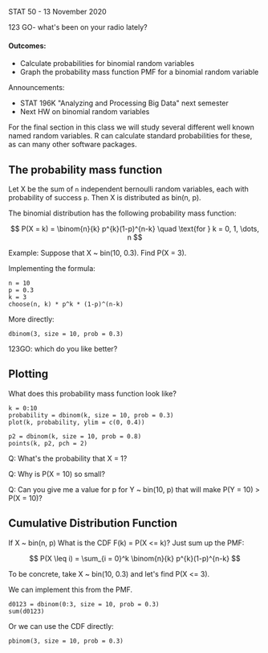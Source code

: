 STAT 50 - 13 November 2020

123 GO- what's been on your radio lately?

#### Outcomes:

- Calculate probabilities for binomial random variables
- Graph the probability mass function PMF for a binomial random variable

Announcements:

- STAT 196K "Analyzing and Processing Big Data" next semester
- Next HW on binomial random variables 


For the final section in this class we will study several different well known named random variables.
R can calculate standard probabilities for these, as can many other software packages.

## The probability mass function

Let X be the sum of `n` independent bernoulli random variables, each with probability of success `p`.
Then X is distributed as bin(n, p).

The binomial distribution has the following probability mass function:

$$
P(X = k) = \binom{n}{k} p^{k}(1-p)^{n-k}  \quad \text{for } k = 0, 1, \dots, n
$$

Example: Suppose that X ~ bin(10, 0.3).
Find P(X = 3).

Implementing the formula:
```{r}
n = 10
p = 0.3
k = 3
choose(n, k) * p^k * (1-p)^(n-k)
```

More directly:
```{r}
dbinom(3, size = 10, prob = 0.3)
```

123GO: which do you like better?


## Plotting

What does this probability mass function look like?

```{r}
k = 0:10
probability = dbinom(k, size = 10, prob = 0.3)
plot(k, probability, ylim = c(0, 0.4))

p2 = dbinom(k, size = 10, prob = 0.8)
points(k, p2, pch = 2)
```

Q: What's the probability that X = 1?

Q: Why is P(X = 10) so small?

Q: Can you give me a value for p for Y ~ bin(10, p) that will make P(Y = 10) > P(X = 10)?


## Cumulative Distribution Function

If X ~ bin(n, p)
What is the CDF F(k) = P(X <= k)?
Just sum up the PMF:

$$
P(X \leq i) = \sum_{i = 0}^k \binom{n}{k} p^{k}(1-p)^{n-k} 
$$

To be concrete, take X ~ bin(10, 0.3) and let's find P(X <= 3).

We can implement this from the PMF.

```{r}
d0123 = dbinom(0:3, size = 10, prob = 0.3)
sum(d0123)
```

Or we can use the CDF directly:

```{r}
pbinom(3, size = 10, prob = 0.3)
```


